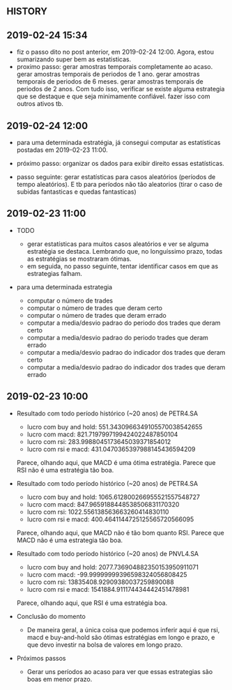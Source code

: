 
HISTORY
-------

2019-02-24 15:34
---

- fiz o passo dito no post anterior, em 2019-02-24 12:00. Agora, estou sumarizando
  super bem as estatisticas.
- proximo passo: gerar amostras temporais completamente ao acaso. gerar amostras temporais
  de periodos de 1 ano. gerar amostras temporais de periodos de 6
  meses. gerar amostras temporais de periodos de 2 anos. Com tudo isso, verificar
  se existe alguma estrategia que se destaque e que seja minimamente confiável. fazer isso
  com outros ativos tb. 


2019-02-24 12:00
---

- para uma determinada estratégia, já consegui computar as estatísticas postadas
em 2019-02-23 11:00.

- próximo passo: organizar os dados para exibir direito essas estatísticas.
- passo seguinte: gerar estatísticas para casos aleatórios (períodos de tempo
aleatórios). E tb para períodos não tão aleatorios (tirar o caso de subidas fantasticas
e quedas fantasticas) 

2019-02-23 11:00
---

- TODO
    - gerar estatísticas para muitos casos aleatórios e ver se alguma
      estratégia se destaca. Lembrando que, no longuíssimo prazo, 
      todas as estratégias se mostraram ótimas.
    - em seguida, no passo seguinte, tentar identificar casos em que 
      as estrategias falham.


- para uma determinada estrategia
  - computar o número de trades
  - computar o número de trades que deram certo
  - computar o número de trades que deram errado
  - computar a media/desvio padrao do periodo dos trades que deram certo
  - computar a media/desvio padrao do periodo trades que deram errado
  - computar a media/desvio padrao do indicador dos trades que deram certo
  - computar a media/desvio padrao do indicador dos trades que deram errado


2019-02-23 10:00
---

- Resultado com todo período histórico (~20 anos) de PETR4.SA

    - lucro com buy and hold: 551.3430966349105570038542655
    - lucro com macd: 821.7197997199424022487850104
    - lucro com rsi: 283.9988045173645039371854012
    - lucro com rsi e macd: 431.0470365397988145436594209
 
    Parece, olhando aqui, que MACD é uma ótima estratégia. Parece que RSI não é uma
    estratégia tão boa.
 
 
- Resultado com todo período histórico (~20 anos) de PETR4.SA
    - lucro com buy and hold: 1065.612800266955521557548727
    - lucro com macd: 847.9659188448538506831170320
    - lucro com rsi: 1022.556138563663260414830110
    - lucro com rsi e macd: 400.4641144725125565720566095

    Parece, olhando aqui, que MACD não é tão bom quanto RSI. Parece que
    MACD não é uma estrategia tão boa.
    
- Resultado com todo período histórico (~20 anos) de PNVL4.SA
    - lucro com buy and hold: 2077.736904882350153950911071
    - lucro com macd: -99.99999999396598324056808425
    - lucro com rsi: 13835408.92909380037259890088
    - lucro com rsi e macd: 1541884.911174434442451478981

    Parece, olhando aqui, que RSI é uma estratégia boa.
    
- Conclusão do momento 
    - De maneira geral, a única coisa que podemos inferir aqui é que rsi, macd
    e buy-and-hold são ótimas estratégias em longo e prazo, e que devo
    investir na bolsa de valores em longo prazo.
    
- Próximos passos

    - Gerar uns períodos ao acaso para ver que essas estrategias são boas 
    em menor prazo.
